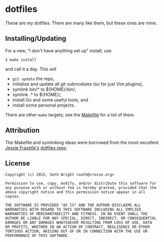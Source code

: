 # dotfiles

These are my dotfiles.  There are many like them, but these ones are
mine.

## Installing/Updating

For a new, "I don't have anything set up" install, use

```
$ make install
```

and call it a day.  This will
* `git update` the repo,
* initialize and update all git submodules (so far just Vim plugins),
* symlink bin/* to ${HOME}/bin/,
* symlink .* to ${HOME}/,
* install Go and some useful tools, and
* install some personal projects.

There are other `make` targets; see the [Makefile](./Makefile) for a
list of them.


## Attribution
The Makefile and symlinking ideas were borrowed from the most-excellent
[Jessie Frazelle's](https://twitter.com/frazelledazzell)
[dotfiles repo](https://github.com/jfrazelle/dotfiles).


## License
    Copyright (c) 2015, Seth Wright <seth@crosse.org>

    Permission to use, copy, modify, and/or distribute this software for
    any purpose with or without fee is hereby granted, provided that the
    above copyright notice and this permission notice appear in all
    copies.

    THE SOFTWARE IS PROVIDED "AS IS" AND THE AUTHOR DISCLAIMS ALL
    WARRANTIES WITH REGARD TO THIS SOFTWARE INCLUDING ALL IMPLIED
    WARRANTIES OF MERCHANTABILITY AND FITNESS. IN NO EVENT SHALL THE
    AUTHOR BE LIABLE FOR ANY SPECIAL, DIRECT, INDIRECT, OR CONSEQUENTIAL
    DAMAGES OR ANY DAMAGES WHATSOEVER RESULTING FROM LOSS OF USE, DATA
    OR PROFITS, WHETHER IN AN ACTION OF CONTRACT, NEGLIGENCE OR OTHER
    TORTIOUS ACTION, ARISING OUT OF OR IN CONNECTION WITH THE USE OR
    PERFORMANCE OF THIS SOFTWARE.
